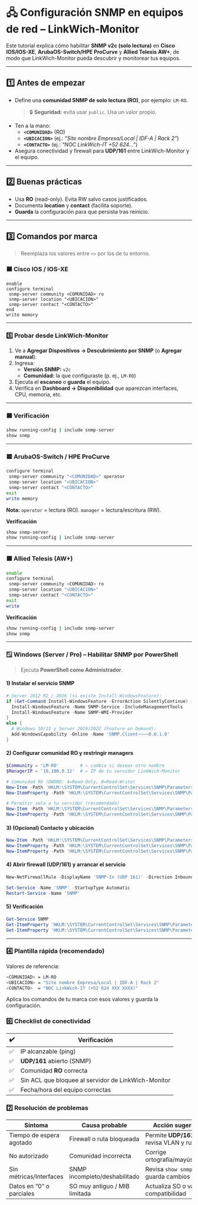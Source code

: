 
# 🖧 **Configuración SNMP en equipos de red – LinkWich-Monitor**

Este tutorial explica cómo habilitar **SNMP v2c (solo lectura)** en **Cisco IOS/IOS-XE**, **ArubaOS-Switch/HPE ProCurve** y **Allied Telesis AW+**, de modo que LinkWich-Monitor pueda descubrir y monitorear tus equipos.

---

## 1️⃣ **Antes de empezar**

- Define una **comunidad SNMP de solo lectura (RO)**, por ejemplo: `LM-RO`.  
  > 🔒 **Seguridad:** evita usar `public`. Usa un valor propio.
- Ten a la mano:
  - **`<COMUNIDAD>`** (RO)
  - **`<UBICACION>`** (ej.: _“Site nombre Empresa/Local | IDF-A | Rack 2”_)
  - **`<CONTACTO>`** (ej.: _“NOC LinkWich-IT +52 624…”_)
- Asegura conectividad y firewall para **UDP/161** entre LinkWich-Monitor y el equipo.

---

## 2️⃣ **Buenas prácticas**

- Usa **RO** (read-only). Evita RW salvo casos justificados.  
- Documenta **location** y **contact** (facilita soporte).  
- **Guarda** la configuración para que persista tras reinicio.

---

## 3️⃣ **Comandos por marca**

> Reemplaza los valores entre `<>` por los de tu entorno.

### 🟦 **Cisco IOS / IOS-XE**
```plaintext
enable
configure terminal
 snmp-server community <COMUNIDAD> ro
 snmp-server location "<UBICACION>"
 snmp-server contact "<CONTACTO>"
end
write memory
```

---


### 5️⃣ **Probar desde LinkWich-Monitor**

1. Ve a **Agregar Dispositivos → Descubrimiento por SNMP** (o **Agregar manual**).
2. Ingresa:
   - **Versión SNMP:** `v2c`
   - **Comunidad:** la que configuraste (p. ej., `LM-RO`)
3. Ejecuta el **escaneo** o **guarda** el equipo.
4. Verifica en **Dashboard → Disponibilidad** que aparezcan interfaces, CPU, memoria, etc.

---

### 🟦 **Verificación**
```bash
show running-config | include snmp-server
show snmp
```
---


### 🟨 **ArubaOS-Switch / HPE ProCurve**
```bash
configure terminal
 snmp-server community "<COMUNIDAD>" operator
 snmp-server location "<UBICACION>"
 snmp-server contact "<CONTACTO>"
exit
write memory
```
**Nota:** `operator` = lectura (RO). `manager` = lectura/escritura (RW).

**Verificación**
```bash
show snmp-server
show running-config | include snmp-server
```

---

### 🟩 **Allied Telesis (AW+)**
```bash
enable
configure terminal
 snmp-server community <COMUNIDAD> ro
 snmp-server location "<UBICACION>"
 snmp-server contact "<CONTACTO>"
exit
write
```

**Verificación**
```bash
show running-config | include snmp-server
show snmp
```

---
### 🪟 **Windows (Server / Pro) – Habilitar SNMP por PowerShell**

> Ejecuta **PowerShell como Administrador**.

#### 1) Instalar el servicio SNMP
```powershell
# Server 2012 R2 / 2016 (si existe Install-WindowsFeature):
if (Get-Command Install-WindowsFeature -ErrorAction SilentlyContinue) {
  Install-WindowsFeature -Name SNMP-Service -IncludeManagementTools
  Install-WindowsFeature -Name SNMP-WMI-Provider
}
else {
  # Windows 10/11 y Server 2019/2022 (Feature on Demand):
  Add-WindowsCapability -Online -Name 'SNMP.Client~~~~0.0.1.0'
}
```

#### 2) Configurar comunidad RO y restringir managers
```powershell
$Community = 'LM-RO'        # ← cambia si deseas otro nombre
$ManagerIP = '10.100.0.12'  # ← IP de tu servidor LinkWich-Monitor

# Comunidad RO (DWORD: 4=Read-Only, 8=Read-Write)
New-Item -Path 'HKLM:\SYSTEM\CurrentControlSet\Services\SNMP\Parameters' -Name 'ValidCommunities' -Force | Out-Null
New-ItemProperty -Path 'HKLM:\SYSTEM\CurrentControlSet\Services\SNMP\Parameters\ValidCommunities' -Name $Community -PropertyType DWord -Value 4 -Force | Out-Null

# Permitir solo a tu servidor (recomendado)
New-Item -Path 'HKLM:\SYSTEM\CurrentControlSet\Services\SNMP\Parameters' -Name 'PermittedManagers' -Force | Out-Null
New-ItemProperty -Path 'HKLM:\SYSTEM\CurrentControlSet\Services\SNMP\Parameters\PermittedManagers' -Name '1' -PropertyType String -Value $ManagerIP -Force | Out-Null
```

#### 3) (Opcional) Contacto y ubicación
```powershell
New-Item -Path 'HKLM:\SYSTEM\CurrentControlSet\Services\SNMP\Parameters' -Name 'RFC1156Agent' -Force | Out-Null
New-ItemProperty -Path 'HKLM:\SYSTEM\CurrentControlSet\Services\SNMP\Parameters\RFC1156Agent' -Name 'sysContact'  -PropertyType String -Value 'NOC LinkWich-IT (+52 624 …)' -Force | Out-Null
New-ItemProperty -Path 'HKLM:\SYSTEM\CurrentControlSet\Services\SNMP\Parameters\RFC1156Agent' -Name 'sysLocation' -PropertyType String -Value 'Site Querencia | IDF-A | Rack 2'      -Force | Out-Null
```

#### 4) Abrir firewall (UDP/161) y arrancar el servicio
```powershell
New-NetFirewallRule -DisplayName 'SNMP-In (UDP 161)' -Direction Inbound -Protocol UDP -LocalPort 161 -Action Allow -Profile Any -ErrorAction SilentlyContinue | Out-Null

Set-Service -Name 'SNMP' -StartupType Automatic
Restart-Service -Name 'SNMP'
```

#### 5) Verificación
```powershell
Get-Service SNMP
Get-ItemProperty 'HKLM:\SYSTEM\CurrentControlSet\Services\SNMP\Parameters\ValidCommunities'
Get-ItemProperty 'HKLM:\SYSTEM\CurrentControlSet\Services\SNMP\Parameters\PermittedManagers'
```

---

### 4️⃣ **Plantilla rápida (recomendado)**
Valores de referencia:
```bash
<COMUNIDAD> = LM-RO
<UBICACION> = "Site nombre Empresa/Local | IDF-A | Rack 2"
<CONTACTO>  = "NOC LinkWich-IT (+52 624 XXX XXXX)"
```
Aplica los comandos de tu marca con esos valores y guarda la configuración.


### 6️⃣ **Checklist de conectividad**

| ✔️ | Verificación                                     |
|----|--------------------------------------------------|
| ✅ | IP alcanzable (ping)                              |
| ✅ | **UDP/161** abierto (SNMP)                        |
| ✅ | Comunidad **RO** correcta                         |
| ✅ | Sin ACL que bloquee al servidor de LinkWich-Monitor |
| ✅ | Fecha/hora del equipo correctas                   |


### 7️⃣ **Resolución de problemas**

| **Síntoma**                | **Causa probable**            | **Acción sugerida**                               |
|---------------------------|-------------------------------|---------------------------------------------------|
| Tiempo de espera agotado  | Firewall o ruta bloqueada     | Permite **UDP/161**; revisa VLAN y rutas          |
| No autorizado             | Comunidad incorrecta          | Corrige ortografía/mayúsculas                     |
| Sin métricas/Interfaces   | SNMP incompleto/deshabilitado | Revisa `show snmp` y guarda cambios               |
| Datos en “0” o parciales  | SO muy antiguo / MIB limitada | Actualiza SO o valida compatibilidad              |



